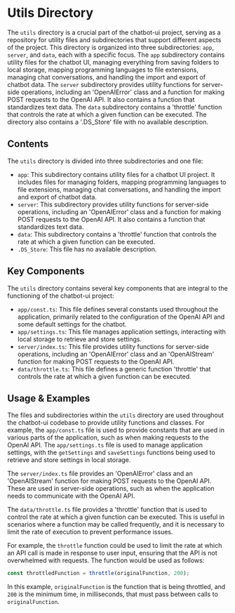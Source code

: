 
# Utils Directory

The `utils` directory is a crucial part of the chatbot-ui project, serving as a repository for utility files and subdirectories that support different aspects of the project. This directory is organized into three subdirectories: `app`, `server`, and `data`, each with a specific focus. The `app` subdirectory contains utility files for the chatbot UI, managing everything from saving folders to local storage, mapping programming languages to file extensions, managing chat conversations, and handling the import and export of chatbot data. The `server` subdirectory provides utility functions for server-side operations, including an 'OpenAIError' class and a function for making POST requests to the OpenAI API. It also contains a function that standardizes text data. The `data` subdirectory contains a 'throttle' function that controls the rate at which a given function can be executed. The directory also contains a '.DS_Store' file with no available description.

## Contents

The `utils` directory is divided into three subdirectories and one file:

- `app`: This subdirectory contains utility files for a chatbot UI project. It includes files for managing folders, mapping programming languages to file extensions, managing chat conversations, and handling the import and export of chatbot data.
- `server`: This subdirectory provides utility functions for server-side operations, including an 'OpenAIError' class and a function for making POST requests to the OpenAI API. It also contains a function that standardizes text data.
- `data`: This subdirectory contains a 'throttle' function that controls the rate at which a given function can be executed.
- `.DS_Store`: This file has no available description.

## Key Components

The `utils` directory contains several key components that are integral to the functioning of the chatbot-ui project:

- `app/const.ts`: This file defines several constants used throughout the application, primarily related to the configuration of the OpenAI API and some default settings for the chatbot.
- `app/settings.ts`: This file manages application settings, interacting with local storage to retrieve and store settings.
- `server/index.ts`: This file provides utility functions for server-side operations, including an 'OpenAIError' class and an 'OpenAIStream' function for making POST requests to the OpenAI API.
- `data/throttle.ts`: This file defines a generic function 'throttle' that controls the rate at which a given function can be executed.

## Usage & Examples

The files and subdirectories within the `utils` directory are used throughout the chatbot-ui codebase to provide utility functions and classes. For example, the `app/const.ts` file is used to provide constants that are used in various parts of the application, such as when making requests to the OpenAI API. The `app/settings.ts` file is used to manage application settings, with the `getSettings` and `saveSettings` functions being used to retrieve and store settings in local storage.

The `server/index.ts` file provides an 'OpenAIError' class and an 'OpenAIStream' function for making POST requests to the OpenAI API. These are used in server-side operations, such as when the application needs to communicate with the OpenAI API.

The `data/throttle.ts` file provides a 'throttle' function that is used to control the rate at which a given function can be executed. This is useful in scenarios where a function may be called frequently, and it is necessary to limit the rate of execution to prevent performance issues.

For example, the `throttle` function could be used to limit the rate at which an API call is made in response to user input, ensuring that the API is not overwhelmed with requests. The function would be used as follows:

```typescript
const throttledFunction = throttle(originalFunction, 200);
```

In this example, `originalFunction` is the function that is being throttled, and `200` is the minimum time, in milliseconds, that must pass between calls to `originalFunction`.
